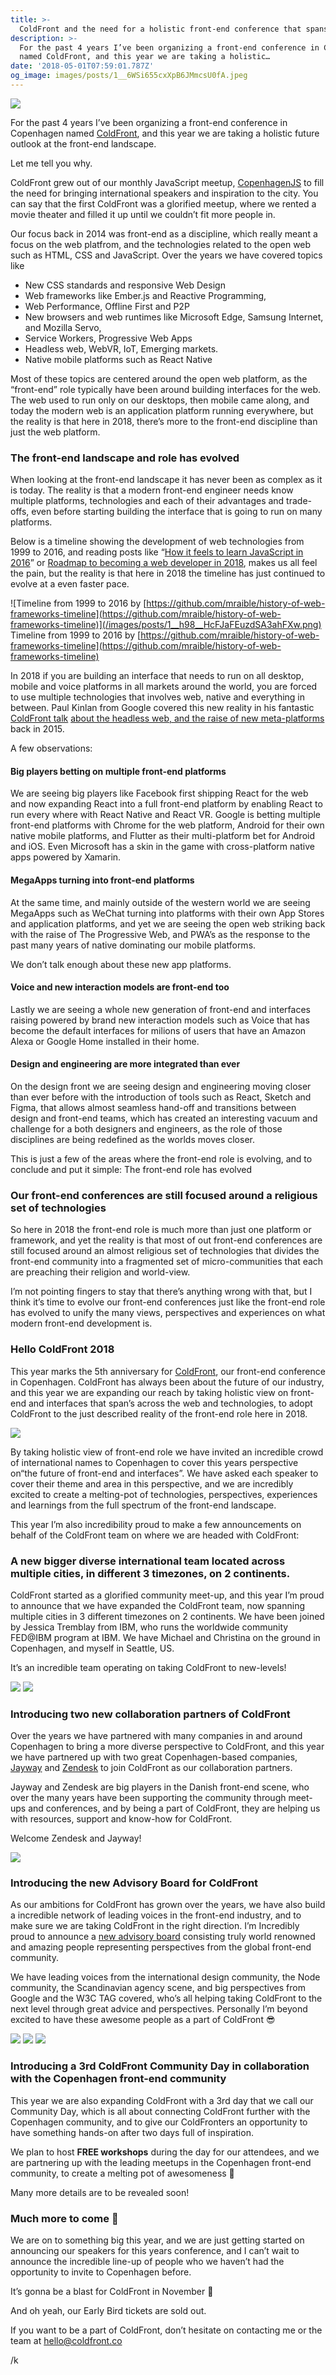 ```yaml
---
title: >-
  ColdFront and the need for a holistic front-end conference that spans across communities and technologies
description: >-
  For the past 4 years I’ve been organizing a front-end conference in Copenhagen
  named ColdFront, and this year we are taking a holistic…
date: '2018-05-01T07:59:01.787Z'
og_image: images/posts/1__6WSi655cxXpB6JMmcsU0fA.jpeg
---
```


![](/images/posts/1__6WSi655cxXpB6JMmcsU0fA.jpeg)

For the past 4 years I’ve been organizing a front-end conference in Copenhagen named [ColdFront](http://coldfront.co), and this year we are taking a holistic future outlook at the front-end landscape.

Let me tell you why.

ColdFront grew out of our monthly JavaScript meetup, [CopenhagenJS](https://copenhagenjs.dk) to fill the need for bringing international speakers and inspiration to the city. You can say that the first ColdFront was a glorified meetup, where we rented a movie theater and filled it up until we couldn’t fit more people in.

Our focus back in 2014 was front-end as a discipline, which really meant a focus on the web platfrom, and the technologies related to the open web such as HTML, CSS and JavaScript. Over the years we have covered topics like

- New CSS standards and responsive Web Design
- Web frameworks like Ember.js and Reactive Programming,
- Web Performance, Offline First and P2P
- New browsers and web runtimes like Microsoft Edge, Samsung Internet, and Mozilla Servo,
- Service Workers, Progressive Web Apps
- Headless web, WebVR, IoT, Emerging markets.
- Native mobile platforms such as React Native

Most of these topics are centered around the open web platform, as the “front-end” role typically have been around building interfaces for the web. The web used to run only on our desktops, then mobile came along, and today the modern web is an application platform running everywhere, but the reality is that here in 2018, there’s more to the front-end discipline than just the web platform.

### The front-end landscape and role has evolved

When looking at the front-end landscape it has never been as complex as it is today. The reality is that a modern front-end engineer needs know multiple platforms, technologies and each of their advantages and trade-offs, even before starting building the interface that is going to run on many platforms.

Below is a timeline showing the development of web technologies from 1999 to 2016, and reading posts like “[How it feels to learn JavaScript in 2016](https://hackernoon.com/how-it-feels-to-learn-javascript-in-2016-d3a717dd577f)” or [Roadmap to becoming a web developer in 2018](https://github.com/kamranahmedse/developer-roadmap), makes us all feel the pain, but the reality is that here in 2018 the timeline has just continued to evolve at a even faster pace.

![Timeline from 1999 to 2016 by [https://github.com/mraible/history-of-web-frameworks-timeline](https://github.com/mraible/history-of-web-frameworks-timeline)](/images/posts/1__h98__HcFJaFEuzdSA3ahFXw.png)
Timeline from 1999 to 2016 by [https://github.com/mraible/history-of-web-frameworks-timeline](https://github.com/mraible/history-of-web-frameworks-timeline)

In 2018 if you are building an interface that needs to run on all desktop, mobile and voice platforms in all markets around the world, you are forced to use multiple technologies that involves web, native and everything in between. Paul Kinlan from Google covered this new reality in his fantastic [ColdFront talk](https://www.youtube.com/watch?v=7X-_wO5aRFo) [about the headless web, and the raise of new meta-platforms](https://paul.kinlan.me/the-headless-web/) back in 2015.

A few observations:

#### Big players betting on multiple front-end platforms

We are seeing big players like Facebook first shipping React for the web and now expanding React into a full front-end platform by enabling React to run every where with React Native and React VR. Google is betting multiple front-end platforms with Chrome for the web platform, Android for their own native mobile platforms, and Flutter as their multi-platform bet for Android and iOS. Even Microsoft has a skin in the game with cross-platform native apps powered by Xamarin.

#### MegaApps turning into front-end platforms

At the same time, and mainly outside of the western world we are seeing MegaApps such as WeChat turning into platforms with their own App Stores and application platforms, and yet we are seeing the open web striking back with the raise of The Progressive Web, and PWA’s as the response to the past many years of native dominating our mobile platforms.

We don’t talk enough about these new app platforms.

#### Voice and new interaction models are front-end too

Lastly we are seeing a whole new generation of front-end and interfaces raising powered by brand new interaction models such as Voice that has become the default interfaces for milions of users that have an Amazon Alexa or Google Home installed in their home.

#### Design and engineering are more integrated than ever

On the design front we are seeing design and engineering moving closer than ever before with the introduction of tools such as React, Sketch and Figma, that allows almost seamless hand-off and transitions between design and front-end teams, which has created an interesting vacuum and challenge for a both designers and engineers, as the role of those disciplines are being redefined as the worlds moves closer.

This is just a few of the areas where the front-end role is evolving, and to conclude and put it simple: The front-end role has evolved

### Our front-end conferences are still focused around a religious set of technologies

So here in 2018 the front-end role is much more than just one platform or framework, and yet the reality is that most of out front-end conferences are still focused around an almost religious set of technologies that divides the front-end community into a fragmented set of micro-communities that each are preaching their religion and world-view.

I’m not pointing fingers to stay that there’s anything wrong with that, but I think it’s time to evolve our front-end conferences just like the front-end role has evolved to unify the many views, perspectives and experiences on what modern front-end development is.

### Hello ColdFront 2018

This year marks the 5th anniversary for [ColdFront](https://2018.coldfront.co), our front-end conference in Copenhagen. ColdFront has always been about the future of our industry, and this year we are expanding our reach by taking holistic view on front-end and interfaces that span’s across the web and technologies, to adopt ColdFront to the just described reality of the front-end role here in 2018.

![](/images/posts/1__Wdr7QuhsgaRI4t47yxgXVw.png)

By taking holistic view of front-end role we have invited an incredible crowd of international names to Copenhagen to cover this years perspective on“the future of front-end and interfaces”. We have asked each speaker to cover their theme and area in this perspective, and we are incredibly excited to create a melting-pot of technologies, perspectives, experiences and learnings from the full spectrum of the front-end landscape.

This year I’m also incredibility proud to make a few announcements on behalf of the ColdFront team on where we are headed with ColdFront:

### A new bigger diverse international team located across multiple cities, in different 3 timezones, on 2 continents.

ColdFront started as a glorified community meet-up, and this year I’m proud to announce that we have expanded the ColdFront team, now spanning multiple cities in 3 different timezones on 2 continents. We have been joined by Jessica Tremblay from IBM, who runs the worldwide community FED@IBM program at IBM. We have Michael and Christina on the ground in Copenhagen, and myself in Seattle, US.

It’s an incredible team operating on taking ColdFront to new-levels!

![](/images/posts/1__etCl8GSS8ZkBX__y9Snw01A.png)
![](/images/posts/1__U2__TsCuZSMS8sKWBeY5q9w.png)

### Introducing two new collaboration partners of ColdFront

Over the years we have partnered with many companies in and around Copenhagen to bring a more diverse perspective to ColdFront, and this year we have partnered up with two great Copenhagen-based companies, [Jayway](https://www.jayway.com) and [Zendesk](http://zendesk.com) to join ColdFront as our collaboration partners.

Jayway and Zendesk are big players in the Danish front-end scene, who over the many years have been supporting the community through meet-ups and conferences, and by being a part of ColdFront, they are helping us with resources, support and know-how for ColdFront.

Welcome Zendesk and Jayway!

![](/images/posts/1__n9B7XCnVA77wSPOHAJY__yg.png)

### Introducing the new Advisory Board for ColdFront

As our ambitions for ColdFront has grown over the years, we have also build a incredible network of leading voices in the front-end industry, and to make sure we are taking ColdFront in the right direction. I’m Incredibly proud to announce a [new advisory board](https://2018.coldfront.co/about/) consisting truly world renowned and amazing people representing perspectives from the global front-end community.

We have leading voices from the international design community, the Node community, the Scandinavian agency scene, and big perspectives from Google and the W3C TAG covered, who’s all helping taking ColdFront to the next level through great advice and perspectives. Personally I’m beyond excited to have these awesome people as a part of ColdFront 😎

![](/images/posts/1__WkG7YQ2G7HsR2IXG0sU8SA.png)
![](/images/posts/1__M8ON7432G2TR__Fkqa6NEWw.png)
![](/images/posts/1__JXY1icF6UTHWRnTvibdjtg.png)

### Introducing a 3rd ColdFront Community Day in collaboration with the Copenhagen front-end community

This year we are also expanding ColdFront with a 3rd day that we call our Community Day, which is all about connecting ColdFront further with the Copenhagen community, and to give our ColdFronters an opportunity to have something hands-on after two days full of inspiration.

We plan to host **FREE workshops** during the day for our attendees, and we are partnering up with the leading meetups in the Copenhagen front-end community, to create a melting pot of awesomeness 🎉

Many more details are to be revealed soon!

### Much more to come 🎉

We are on to something big this year, and we are just getting started on announcing our speakers for this years conference, and I can’t wait to announce the incredible line-up of people who we haven’t had the opportunity to invite to Copenhagen before.

It’s gonna be a blast for ColdFront in November 🎉

And oh yeah, our Early Bird tickets are sold out.

If you want to be a part of ColdFront, don’t hesitate on contacting me or the team at [hello@coldfront.co](mailto:hello@coldfront.co)

/k

